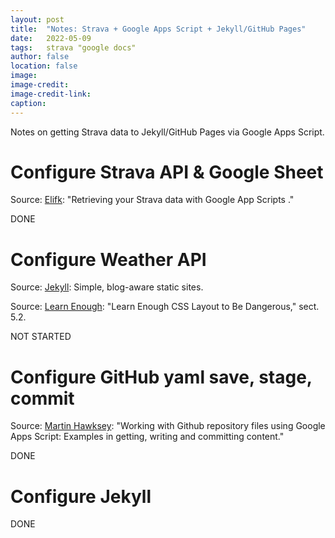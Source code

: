 ```yaml
---
layout: post
title:  "Notes: Strava + Google Apps Script + Jekyll/GitHub Pages"
date:   2022-05-09
tags:   strava "google docs"
author: false
location: false
image:
image-credit:
image-credit-link:
caption:
---
```


Notes on getting Strava data to Jekyll/GitHub Pages via Google Apps Script.

# Configure Strava API & Google Sheet

Source: [Elifk](https://elifk.us/en/retrieving-your-strava-data-with-google-app-scripts/): "Retrieving your Strava data with Google App Scripts
."

DONE

# Configure Weather API

Source: [Jekyll](https://jekyllrb.com/): Simple, blog-aware static sites.

Source: [Learn Enough](https://www.learnenough.com/css-and-layout-tutorial/struct-layout/jekyll): "Learn Enough CSS Layout to Be Dangerous," sect. 5.2.

NOT STARTED

# Configure GitHub yaml save, stage, commit

Source: [Martin Hawksey](https://hawksey.info/blog/2016/08/working-with-github-repository-files-using-google-apps-script-examples-in-getting-writing-and-committing-content/): "Working with Github repository files using Google Apps Script: Examples in getting, writing and committing content."

DONE

# Configure Jekyll

DONE
